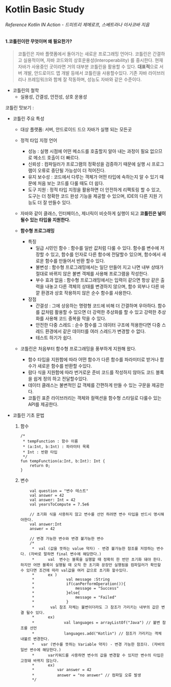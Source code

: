  
# Kotlin Basic Study 
###### Reference Kotlin IN Action - 드미트리 제메로프, 스베트라나 이사코바 지음

#### 1.코틀린이란 무엇이며 왜 필요한가?
> 코틀린은 자바 플랫폼에서 돌아가는 새로운 프로그래밍 언어다.
코틀린은 간결하고 실용적이며, 자바 코드와의 상호운용성(Interoperability) 를 중시한다.
현재 자바가 사용중인 곳이라면 거의 대부분 코틀린을 활용할 수 있다. 
**대표적**으로 서버 개발, 안드로이드 앱 개발 등에서  코틀린을 사용할수있다.
기존 자바 라이브러리나 프레임워크와 함께 잘 작동하며, 성능도 자바와 같은 수준이다.

* 코틀린의 철학
    * 실용성, 간결성, 안전성, 상호 운용성

코틀린 맛보기 : <GIT URL : Small_example>

* 코틀린 주요 특성
    * 대상 플랫폼: 서버, 안드로이드 드으 자바가 실행 되는 모든곳
    * 정적 타입 지정 언어
        * 성능        : 실행 시점에 어떤 메소드를 호출할지 알아 내는 과정이 필요 없으므로 메소드 호출이 더 빠르다.
        * 신뢰성       : 컴파일러가 프로그램의 정확성을 검증하기 때문에 실행 시 프로그램이 오류로 중단될 가능성이 더 적어진다.
        * 유지 보수성    : 코드에서 다루는 객체가 어떤 타입에 속하는지 알 수 있기 때문에 처음 보는 코드를 다룰 때도 더 쉽다.
        * 도구 지원     : 정적 타입 지정을 활용하면 더 안전하게 리팩토링 할 수 있고, 도구는 더 정확한 코드 완성 기능을 제공할 수 있으며, IDE의 다른 지원 기능도 더 잘 만들수 있다.
   
    * 자바와 같이 클래스, 인터페이스, 제너릭이 비슷하게 실행이 되고 **코틀린은 널이 될수 있는 타입을 지원한다.**
    * **함수형 프로그래밍**
        * 특징
            * 일급 시민인 함수 : 함수를 일반 값처럼 다룰 수 있다. 함수를 변수에 저장할 수 있고, 함수를 인자로 다른 함수에 전달할수 있으며, 함수에서 새로운 함수를 만들어서 반환 할수 있다.
            * 불변성 : 함수형 프로그래밍에서는 일단 만들어 지고 나면 내부 상태가 절대로 바뀌지 않은 불변 객체를 사용해 프로그램을 작성한다.
            * 부수 효과 없음 :  함수형 프로그래밍에서는 입력이 같으면 항상 같은 출력을 내놓고 다른 객체의 상태를 변경하지 않으며, 함수 외부나 다른 바깥 환경과 상호 작용하지 않은 순수 함수를 사용한다.
        * 장점
            * 간결성 : 그에 상응하는 명령형 코드에 비해 더 간결하며 우아하다. 함수를 값처럼 활용할 수 있으면 더 강력한 추상화를 할 수 있고 강력한 추상화를 사용해 코드 중복을 막을 수 있다.
            * 안전한 다중 스레드 : 순수 함수를 그 데이터 구조에 적용한다면 다중 스레드 환경에서 같은 데이터를 여러 스레드가 변경할 수 없다.
            * 테스트 하기가 쉽다.
    * 코틀린은 처음부터 함수형 프로그래밍을 풍부하게 지원해 왔다.
        * 함수 타입을 지원함에 따라 어떤 함수가 다른 함수를 파라미터로 받거나 함수가 새로운 함수를 반환할 수있다.
        * 람다 식을 지원함에 따라 번거로운 준비 코드를  작성하지 않아도 코드 블록을 쉽게 정의 하고 전달할수있다.
        * 데이터 클래스는 불변적인 값 객체를 간편하게 만들 수 있는 구문을 제공한다.
        * 코틀린 표준 라이브러리는 객체와 컬렉션을 함수형 스타일로 다룰수 있는 API를 제공한다.
        
* 코틀린 기초 문법

    1. 함수
        ``` 
        /*
         * tempFunction : 함수 이름
         * (a:Int, b:Int) : 파라미터 목록
         * Int : 반환 타입
         */
        fun tempFunction(a:Int, b:Int): Int {
            return 0;
        }
        ```
    2. 변수 
        ```
            val question = "변수 테스트"
            val answer = 42
            val answer: Int = 42
            val yearsToCompute = 7.5e6
            
            // 초기화 식을 사용하지 않고 변수를 선언 하려면 변수 타입을 반드시 명시해야한다.
            val answer:Int
            answer = 42
            
            // 변경 가능한 변수와 변경 불가능한 변수
            /*
             *  val (값을 뜻하는 value 약자) - 변경 불가능한 참조를 저장하는 변수다. (자바로 말하면 final 변수에 해당한다.)
             *      val  변수는 블록을 실행할 때 정확히 한 번만 초기화 돼야 한다. 하지만 어떤 블록이 실행될 때 오직 한 초기화 문장만 실행됨을 컴파일러가 확인할 수 있다면 조건에 따라 val값을 여러 값으로 초기화 할수있다.
             *      ex )
             *              val message :String
             *              if(canPerformOperation()){
             *                  message = "Success"
             *              }else{
             *                  message = "Failed"
             *              }
             *       val 참조 자체는 불변이더라도 그 참조가 가리키는 내부의 값은 변결 될수 있다.
             *      ex)
             *             val languages = arrayListOf("Java") // 불변 참조를 선언
             *             languages.add("Kotlin") // 참조가 가리키는 객체 내불르 변경한다.
             *   var (변수를 뜻하는 Variable 약자) - 변경 가능한 참조다. (자바의 일반 변수에 해당한다.)
             *      var키워드를 사용하면 변수의 값을 변경할 수 있지만 변수의 타입은 고정돼 바뀌지 않는다.
             *      ex)
             *          var answer = 42
             *          answer = "no answer" // 컴파일 오류 발생 
             */   
        ```

    